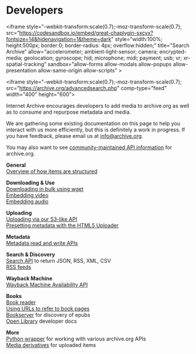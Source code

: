 Developers
==========

&lt;iframe style="-webkit-transform:scale(0.7);-moz-transform-scale(0.7); src=”https://codesandbox.io/embed/great-chaplygin-sxcyx?fontsize=14&hidenavigation=1&theme=dark" style="width:100%; height:500px; border:0; border-radius: 4px; overflow:hidden;” title="Search Archive” allow="accelerometer; ambient-light-sensor; camera; encrypted-media; geolocation; gyroscope; hid; microphone; midi; payment; usb; vr; xr-spatial-tracking” sandbox="allow-forms allow-modals allow-popups allow-presentation allow-same-origin allow-scripts” &gt;

&lt;iframe style="-webkit-transform:scale(0.7);-moz-transform-scale(0.7); src=”https://archive.org/advancedsearch.php" comp-type="feed” width="400” height="600”&gt;

Internet Archive encourages developers to add media to archive.org as well as to consume and repurpose metadata and media.

We are gathering some existing documentation on this page to help you interact with us more efficiently, but this is definitely a work in progress. If you have feedback, please email us at <a href="mailto:info@archive.org" class="email">info@archive.org</a>.

You may also want to see [community-maintained API information](https://archive.readme.io/) for archive.org.

**General**  
[Overview of how items are structured](http://blog.archive.org/2011/03/31/how-archive-org-items-are-structured/)

**Downloading & Use**  
[Downloading in bulk using wget  
](http://blog.archive.org/2012/04/26/downloading-in-bulk-using-wget/)[Embedding video](https://archive.org/help/video.php)  
[Embedding audio](https://archive.org/help/audio.php)

**Uploading**  
[Uploading via our S3-like API](https://github.com/vmbrasseur/IAS3API#internet-archive-s3-api-documentation)  
[Presetting metadata with the HTML5 Uploader](http://blog.archive.org/2013/02/08/presetting-metadata-with-the-new-beta-uploader/)

**Metadata**  
[Metadata read and write APIs](http://blog.archive.org/2013/07/04/metadata-api/)

**Search & Discovery**  
[Search API](https://archive.org/advancedsearch.php#raw) to return JSON, RSS, XML, CSV  
[RSS feeds](https://archive.org/help/rss.php)

**Wayback Machine**  
[Wayback Machine Availability API](https://archive.org/help/wayback_api.php)

**Books**  
[Book reader](https://openlibrary.org/dev/docs/bookreader)  
[Using URLs to refer to book pages  
](https://openlibrary.org/dev/docs/bookurls)[Bookserver](https://archive.org/bookserver) for discovery of epubs  
[Open Library](https://openlibrary.org/dev/docs) developer docs

**More**  
[Python wrapper](https://github.com/jjjake/ia-wrapper) for working with various archive.org APIs  
[Media derivatives](https://archive.org/help/derivatives.php) for uploaded items
